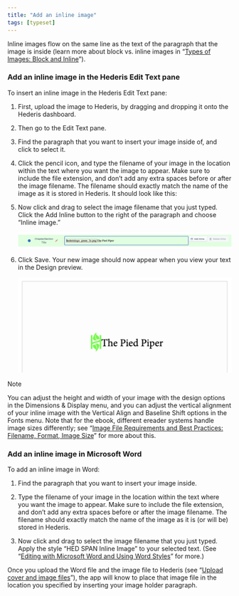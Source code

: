 ```yaml
---
title: "Add an inline image"
tags: [typeset]
---
```

 
<html><body><section data-type="chapter" class="hsecchapter" data-hederis-type="hsecchapter" id="add-an-inline-image" data-pi-attrs="id: add-an-inline-image; data-tags: typeset;" role="doc-chapter" data-tags="typeset" data-author-name=" " data-book-title=" " title="Add an inline image"><p class="hblkp" data-hederis-type="hblkp" id="px109wntI">Inline images flow on the same line as the text of the paragraph that the image is inside (learn more about block vs. inline images in &#8220;<a href="{% link _docs/block-and-inline-images.md %}" class="hspana" data-hederis-type="hspana" id="pij01IUZn">Types of Images: Block and Inline</a>&#8221;). </p><section class="hwprsubsection" data-hederis-type="hwprsubsection" id="pyuyRH4oz" data-type="subsection" title="Add an inline image in the Hederis Edit Text pane"><h1 data-hederis-type="hblktitle" class="hblktitle" id="p87kBjVlu">Add an inline image in the Hederis Edit Text pane</h1><p class="hblkp" data-hederis-type="hblkp" id="pv60tJrKX">To insert an inline image in the Hederis Edit Text pane:</p><ol class="hwprnumlist" data-hederis-type="hwprnumlist" id="pR65QuLrF"><li class="hblkoli" data-hederis-type="hblkoli" id="ligAr9dDop"><p class="hblkoli" data-hederis-type="hblklip" id="paGG3LiHw">First, upload the image to Hederis, by dragging and dropping it onto the Hederis dashboard.</p></li><li class="hblkoli" data-hederis-type="hblkoli" id="liJL3GxYee"><p class="hblkoli" data-hederis-type="hblklip" id="pJd8AdBgG">Then go to the Edit Text pane.</p></li><li class="hblkoli" data-hederis-type="hblkoli" id="libhfnni5a"><p class="hblkoli" data-hederis-type="hblklip" id="pOXTxKSom">Find the paragraph that you want to insert your image inside of, and click to select it.</p></li><li class="hblkoli" data-hederis-type="hblkoli" id="li3M5IiDWS"><p class="hblkoli" data-hederis-type="hblklip" id="pNbt9Vjs4">Click the pencil icon, and type the filename of your image in the location within the text where you want the image to appear. Make sure to include the file extension, and don&#8217;t add any extra spaces before or after the image filename. The filename should exactly match the name of the image as it is stored in Hederis. It should look like this:</p></li><li class="hblkoli" data-hederis-type="hblkoli" id="liFolrw4Tg"><p class="hblkoli" data-hederis-type="hblklip" id="pw07bt20f">Now click and drag to select the image filename that you just typed. Click the Add Inline button to the right of the paragraph and choose &#8220;Inline image.&#8221;</p><img data-hederis-type="hblkimg" class="hblkimg" id="pGTPtdaeA" src="/images/inlineimg1.png" data-img-src="/images/inlineimg1.png"/></li><li class="hblkoli" data-hederis-type="hblkoli" id="liraY1WmOf"><p class="hblkoli" data-hederis-type="hblklip" id="po444bE1o">Click Save. Your new image should now appear when you view your text in the Design preview.</p><img data-hederis-type="hblkimg" class="hblkimg" id="pK5fdjqLe" src="/images/inlineimg2.png" data-img-src="/images/inlineimg2.png"/></li></ol></section><aside class="hwprbox box" data-hederis-type="hwprbox" id="pYXH7sbfD" data-type="sidebar"><p class="hblktype" data-hederis-type="hblktype" id="pQbBZEmbf">Note</p><p class="hblkp" data-hederis-type="hblkp" id="pPu8bnAtH">You can adjust the height and width of your image with the design options in the Dimensions &amp; Display menu, and you can adjust the vertical alignment of your inline image with the Vertical Align and Baseline Shift options in the Fonts menu. Note that for the ebook, different ereader systems handle image sizes differently; see &#8220;<a href="{% link _docs/image_best_practices.md %}" class="hspana" data-hederis-type="hspana" id="psDPbhxOJ">Image File Requirements and Best Practices: Filename, Format, Image Size</a>&#8221; for more about this.</p></aside><section class="hwprsubsection" data-hederis-type="hwprsubsection" id="pBZ4SPlK5" data-type="subsection" title="Add an inline image in Microsoft Word"><h1 data-hederis-type="hblktitle" class="hblktitle" id="pSTSgLQh6">Add an inline image in Microsoft Word</h1><p class="hblkp" data-hederis-type="hblkp" id="pRizUSpFP">To add an inline image in Word:</p><ol class="hwprnumlist" data-hederis-type="hwprnumlist" id="paACaySXW"><li class="hblkoli" data-hederis-type="hblkoli" id="lieqxGlBil"><p class="hblkoli" data-hederis-type="hblklip" id="pjzfN8MgQ">Find the paragraph that you want to insert your image inside.</p></li><li class="hblkoli" data-hederis-type="hblkoli" id="li23WdQfty"><p class="hblkoli" data-hederis-type="hblklip" id="pa2L4XqBH">Type the filename of your image in the location within the text where you want the image to appear. Make sure to include the file extension, and don&#8217;t add any extra spaces before or after the image filename. The filename should exactly match the name of the image as it is (or will be) stored in Hederis.</p></li><li class="hblkoli" data-hederis-type="hblkoli" id="li91t0hJbs"><p class="hblkoli" data-hederis-type="hblklip" id="pHCKZ7MHG">Now click and drag to select the image filename that you just typed. Apply the style &#8220;HED SPAN Inline Image&#8221; to your selected text. (See &#8220;<a href="{% link _docs/fine-tune-styles.md %}" class="hspana" data-hederis-type="hspana" id="pD5GaeeYH">Editing with Microsoft Word and Using Word Styles</a>&#8221; for more.)</p></li></ol><p class="hblkp" data-hederis-type="hblkp" id="pFK3fKRgN">Once you upload the Word file and the image file to Hederis (see &#8220;<a href="{% link _docs/upload-a-cover.md %}" class="hspana" data-hederis-type="hspana" id="pimvsseHc">Upload cover and image files</a>&#8221;), the app will know to place that image file in the location you specified by inserting your image holder paragraph.</p></section></section></body></html>
